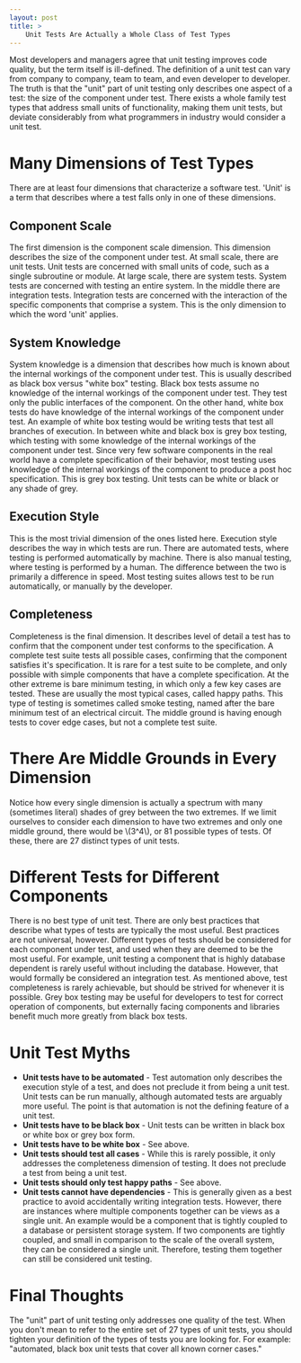 ```yaml
---
layout: post
title: >
    Unit Tests Are Actually a Whole Class of Test Types
---
```

Most developers and managers agree that unit testing improves code quality, but the term itself is ill-defined. The definition of a unit test can vary from company to company, team to team, and even developer to developer. The truth is that the "unit" part of unit testing only describes one aspect of a test: the size of the component under test. There exists a whole family test types that address small units of functionality, making them unit tests, but deviate considerably from what programmers in industry would consider a unit test.

# Many Dimensions of Test Types
There are at least four dimensions that characterize a software test. 'Unit' is a term that describes where a test falls only in one of these dimensions.
## Component Scale
The first dimension is the component scale dimension. This dimension describes the size of the component under test. At small scale, there are unit tests. Unit tests are concerned with small units of code, such as a single subroutine or module. At large scale, there are system tests. System tests are concerned with testing an entire system. In the middle there are integration tests. Integration tests are concerned with the interaction of the specific components that comprise a system. This is the only dimension to which the word 'unit' applies.
## System Knowledge
System knowledge is a dimension that describes how much is known about the internal workings of the component under test. This is usually described as black box versus "white box" testing. Black box tests assume no knowledge of the internal workings of the component under test. They test only the public interfaces of the component. On the other hand, white box tests do have knowledge of the internal workings of the component under test. An example of white box testing would be writing tests that test all branches of execution. In between white and black box is grey box testing, which testing with some knowledge of the internal workings of the component under test. Since very few software components in the real world have a complete specification of their behavior, most testing uses knowledge of the internal workings of the component to produce a post hoc specification. This is grey box testing. Unit tests can be white or black or any shade of grey.
## Execution Style
This is the most trivial dimension of the ones listed here. Execution style describes the way in which tests are run. There are automated tests, where testing is performed automatically by machine. There is also manual testing, where testing is performed by a human. The difference between the two is primarily a difference in speed. Most testing suites allows test to be run automatically, or manually by the developer. 
## Completeness
Completeness is the final dimension. It describes level of detail a test has to confirm that the component under test conforms to the specification. A complete test suite tests all possible cases, confirming that the component satisfies it's specification. It is rare for a test suite to be complete, and only possible with simple components that have a complete specification. At the other extreme is bare minimum testing, in which only a few key cases are tested. These are usually the most typical cases, called happy paths. This type of testing is sometimes called smoke testing, named after the bare minimum test of an electrical circuit. The middle ground is having enough tests to cover edge cases, but not a complete test suite.

# There Are Middle Grounds in Every Dimension
Notice how every single dimension is actually a spectrum with many (sometimes literal) shades of grey between the two extremes. If we limit ourselves to consider each dimension to have two extremes and only one middle ground, there would be \\(3^4\\), or 81 possible types of tests. Of these, there are 27 distinct types of unit tests.

# Different Tests for Different Components
There is no best type of unit test. There are only best practices that describe what types of tests are typically the most useful. Best practices are not universal, however. Different types of tests should be considered for each component under test, and used when they are deemed to be the most useful. For example, unit testing a component that is highly database dependent is rarely useful without including the database. However, that would formally be considered an integration test. As mentioned above, test completeness is rarely achievable, but should be strived for whenever it is possible. Grey box testing may be useful for developers to test for correct operation of components, but externally facing components and libraries benefit much more greatly from black box tests.

# Unit Test Myths
* **Unit tests have to be automated** - Test automation only describes the execution style of a test, and does not preclude it from being a unit test. Unit tests can be run manually, although automated tests are arguably more useful. The point is that automation is not the defining feature of a unit test. 
* **Unit tests have to be black box** - Unit tests can be written in black box or white box or grey box form. 
* **Unit tests have to be white box** - See above.
* **Unit tests should test all cases** - While this is rarely possible, it only addresses the completeness dimension of testing. It does not preclude a test from being a unit test.
* **Unit tests should only test happy paths** - See above.
* **Unit tests cannot have dependencies** - This is generally given as a best practice to avoid accidentally writing integration tests. However, there are instances where multiple components together can be views as a single unit. An example would be a component that is tightly coupled to a database or persistent storage system. If two components are tightly coupled, and small in comparison to the scale of the overall system, they can be considered a single unit. Therefore, testing them together can still be considered unit testing.

# Final Thoughts
The "unit" part of unit testing only addresses one quality of the test. When you don't mean to refer to the entire set of 27 types of unit tests, you should tighten your definition of the types of tests you are looking for. For example: "automated, black box unit tests that cover all known corner cases."